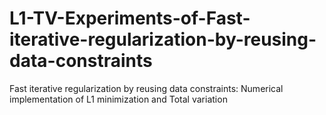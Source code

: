 # L1-TV-Experiments-of-Fast-iterative-regularization-by-reusing-data-constraints
 Fast iterative regularization by reusing data constraints: Numerical implementation of L1 minimization and Total variation
